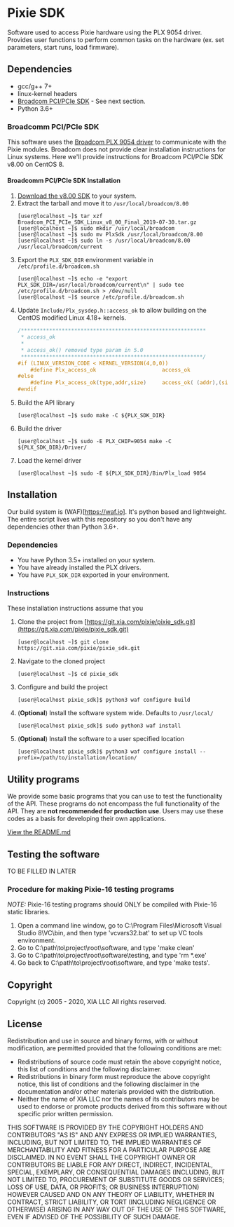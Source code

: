 # Pixie SDK
Software used to access Pixie hardware using the PLX 9054 driver. Provides
user functions to perform common tasks on the hardware (ex. set parameters,
start runs, load firmware).

## Dependencies
* gcc/g++ 7+
* linux-kernel headers
* [Broadcom PCI/PCIe SDK](https://www.broadcom.com/products/pcie-switches-bridges/software-dev-kits) - See next section.
* Python 3.6+

### Broadcomm PCI/PCIe SDK
This software uses the [Broadcom PLX 9054 driver](https://www.broadcom.com/products/pcie-switches-bridges/software-dev-kits) 
to communicate with the Pixie modules. Broadcom does not provide clear installation instructions for 
Linux systems. Here we'll provide instructions for Broadcom PCI/PCIe SDK v8.00 on CentOS 8. 

#### Broadcomm PCI/PCIe SDK Installation
1. [Download the v8.00 SDK](https://www.broadcom.com/products/pcie-switches-bridges/software-dev-kits#downloads) to your system.
2. Extract the tarball and move it to `/usr/local/broadcom/8.00`
   ```shell script
   [user@localhost ~]$ tar xzf Broadcom_PCI_PCIe_SDK_Linux_v8_00_Final_2019-07-30.tar.gz
   [user@localhost ~]$ sudo mkdir /usr/local/broadcom
   [user@localhost ~]$ sudo mv PlxSdk /usr/local/broadcom/8.00
   [user@localhost ~]$ sudo ln -s /usr/local/broadcom/8.00 /usr/local/broadcom/current
   ```
2. Export the `PLX_SDK_DIR` environment variable in `/etc/profile.d/broadcom.sh`
   ```shell script
   [user@localhost ~]$ echo -e "export PLX_SDK_DIR=/usr/local/broadcom/current\n" | sudo tee /etc/profile.d/broadcom.sh > /dev/null
   [user@localhost ~]$ source /etc/profile.d/broadcom.sh
   ```
2. Update `Include/Plx_sysdep.h::access_ok` to allow building on the CentOS modified Linux 4.18+ kernels.
   ```c
   /***********************************************************
    * access_ok
    *
    * access_ok() removed type param in 5.0
    **********************************************************/
   #if (LINUX_VERSION_CODE < KERNEL_VERSION(4,0,0))
       #define Plx_access_ok                     access_ok
   #else
       #define Plx_access_ok(type,addr,size)     access_ok( (addr),(size) )
   #endif
   ```
2. Build the API library
   ```shell script
   [user@localhost ~]$ sudo make -C ${PLX_SDK_DIR}
   ```
3. Build the driver
   ```shell script
   [user@localhost ~]$ sudo -E PLX_CHIP=9054 make -C ${PLX_SDK_DIR}/Driver/
   ```
4. Load the kernel driver
    ```shell script
    [user@localhost ~]$ sudo -E ${PLX_SDK_DIR}/Bin/Plx_load 9054
    ```

## Installation
Our build system is (WAF)[https://waf.io]. It's python based and lightweight. The entire script lives with this 
repository so you don't have any dependencies other than Python 3.6+.

### Dependencies
* You have Python 3.5+ installed on your system.
* You have already installed the PLX drivers.
* You have `PLX_SDK_DIR` exported in your environment.

### Instructions
These installation instructions assume that you 
1. Clone the project from [https://git.xia.com/pixie/pixie_sdk.git](https://git.xia.com/pixie/pixie_sdk.git)
   ```shell script
   [user@localhost ~]$ git clone https://git.xia.com/pixie/pixie_sdk.git 
   ```
2. Navigate to the cloned project
    ```shell script
    [user@localhost ~]$ cd pixie_sdk
    ```
2. Configure and build the project
    ```shell script
    [user@localhost pixie_sdk]$ python3 waf configure build
    ```
2. (**Optional**) Install the software system wide. Defaults to `/usr/local/`
    ```shell script
    [user@localhost pixie_sdk]$ sudo python3 waf install
    ```
2. (**Optional**) Install the software to a user specified location
    ```shell script
    [user@localhost pixie_sdk]$ python3 waf configure install --prefix=/path/to/installation/location/
    ```

## Utility programs
We provide some basic programs that you can use to test the functionality of the API. These programs do not encompass
the full functionality of the API. They are **not recommended for production use**. Users may use these codes as a 
basis for developing their own applications.

[View the README.md](https://git.xia.com/pixie/pixie_sdk/-/blob/master/utilities/README.md) 

## Testing the software
TO BE FILLED IN LATER

### Procedure for making Pixie-16 testing programs
*NOTE:* Pixie-16 testing programs should ONLY be compiled with Pixie-16
static libraries.

1. Open a command line window, go to C:\Program Files\Microsoft Visual Studio 8\VC\bin, and then type 'vcvars32.bat' to set up VC tools environment.
2. Go to C:\path\to\project\root\software, and type 'make clean'
3. Go to C:\path\to\project\root\software\testing, and type 'rm *.exe'
4. Go back to C:\path\to\project\root\software, and type 'make tests'.

## Copyright
Copyright (c) 2005 - 2020, XIA LLC
All rights reserved.

## License
Redistribution and use in source and binary forms,
with or without modification, are permitted provided
that the following conditions are met:

  * Redistributions of source code must retain the above
    copyright notice, this list of conditions and the
    following disclaimer.
  * Redistributions in binary form must reproduce the
    above copyright notice, this list of conditions and the
    following disclaimer in the documentation and/or other
    materials provided with the distribution.
  * Neither the name of XIA LLC nor the names of its
    contributors may be used to endorse or promote
    products derived from this software without
    specific prior written permission.

THIS SOFTWARE IS PROVIDED BY THE COPYRIGHT HOLDERS AND
CONTRIBUTORS "AS IS" AND ANY EXPRESS OR IMPLIED WARRANTIES,
INCLUDING, BUT NOT LIMITED TO, THE IMPLIED WARRANTIES OF
MERCHANTABILITY AND FITNESS FOR A PARTICULAR PURPOSE ARE DISCLAIMED.
IN NO EVENT SHALL THE COPYRIGHT OWNER OR CONTRIBUTORS BE LIABLE
FOR ANY DIRECT, INDIRECT, INCIDENTAL, SPECIAL, EXEMPLARY, OR
CONSEQUENTIAL DAMAGES (INCLUDING, BUT NOT LIMITED TO,
PROCUREMENT OF SUBSTITUTE GOODS OR SERVICES; LOSS OF USE,
DATA, OR PROFITS; OR BUSINESS INTERRUPTION) HOWEVER CAUSED AND ON
ANY THEORY OF LIABILITY, WHETHER IN CONTRACT, STRICT LIABILITY, OR
TORT (INCLUDING NEGLIGENCE OR OTHERWISE) ARISING IN ANY WAY OUT OF
THE USE OF THIS SOFTWARE, EVEN IF ADVISED OF THE POSSIBILITY OF
SUCH DAMAGE.
